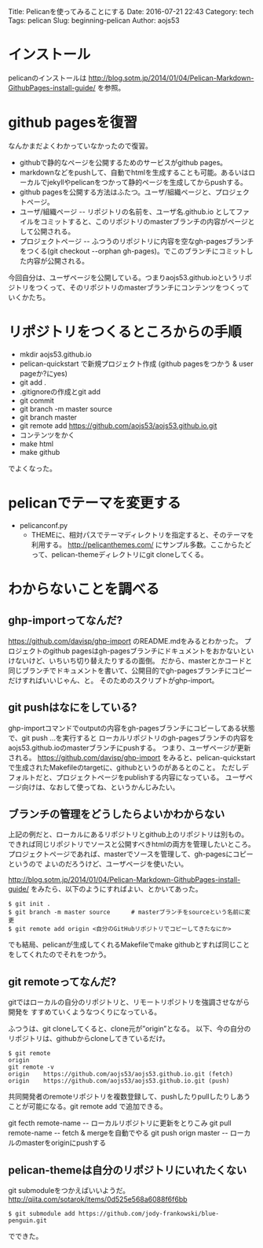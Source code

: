 Title: Pelicanを使ってみることにする
Date: 2016-07-21 22:43
Category: tech
Tags: pelican
Slug: beginning-pelican
Author: aojs53


# インストール

pelicanのインストールは
http://blog.sotm.jp/2014/01/04/Pelican-Markdown-GithubPages-install-guide/
を参照。


# github pagesを復習

なんかまだよくわかっていなかったので復習。

* githubで静的なページを公開するためのサービスがgithub pages。
* markdownなどをpushして、自動でhtmlを生成することも可能。あるいはローカルでjekyllやpelicanをつかって静的ページを生成してからpushする。
* github pagesを公開する方法はふたつ。ユーザ/組織ページと、プロジェクトページ。
* ユーザ/組織ページ -- リポジトリの名前を、ユーザ名.github.io としてファイルをコミットすると、このリポジトリのmasterブランチの内容がページとして公開される。
* プロジェクトページ -- ふつうのリポジトリに内容を空なgh-pagesブランチをつくる(git checkout --orphan gh-pages)。でこのブランチにコミットした内容が公開される。

今回自分は、ユーザページを公開している。つまりaojs53.github.ioというリポジトリをつくって、そのリポジトリのmasterブランチにコンテンツをつくっていくかたち。



# リポジトリをつくるところからの手順

* mkdir aojs53.github.io
* pelican-quickstart で新規プロジェクト作成 (github pagesをつかう & user pageか?にyes)
* git add .
* .gitignoreの作成とgit add
* git commit
* git branch -m master source
* git branch master
* git remote add https://github.com/aojs53/aojs53.github.io.git
* コンテンツをかく
* make html
* make github

でよくなった。



# pelicanでテーマを変更する

* pelicanconf.py
  * THEMEに、相対パスでテーマディレクトリを指定すると、そのテーマを利用する。
    http://pelicanthemes.com/ にサンプル多数。ここからたどって、pelican-themeディレクトリにgit cloneしてくる。




# わからないことを調べる

## ghp-importってなんだ?

https://github.com/davisp/ghp-import
のREADME.mdをみるとわかった。
プロジェクトのgithub pagesはgh-pagesブランチにドキュメントをおかないといけないけど、いちいち切り替えたりするの面倒。
だから、masterとかコードと同じブランチでドキュメントを書いて、公開目的でgh-pagesブランチにコピーだけすればいいじゃん、と。
そのためのスクリプトがghp-import。

## git pushはなにをしている?

ghp-importコマンドでoutputの内容をgh-pagesブランチにコピーしてある状態で、git push ...を実行すると
ローカルリポジトリのgh-pagesブランチの内容をaojs53.github.ioのmasterブランチにpushする。
つまり、ユーザページが更新される。
https://github.com/davisp/ghp-import
をみると、pelican-quickstartで生成されたMakefileのtargetに、githubというのがあるとのこと。
ただしデフォルトだと、プロジェクトページをpublishする内容になっている。
ユーザページ向けは、なおして使ってね、というかんじみたい。

## ブランチの管理をどうしたらよいかわからない

上記の例だと、ローカルにあるリポジトリとgithub上のリポジトリは別もの。
できれば同じリポジトリでソースと公開すべきhtmlの両方を管理したいところ。
プロジェクトページであれば、masterでソースを管理して、gh-pagesにコピーというので
よいのだろうけど、ユーザページを使いたい。

http://blog.sotm.jp/2014/01/04/Pelican-Markdown-GithubPages-install-guide/
をみたら、以下のようにすればよい、とかいてあった。

```
$ git init .
$ git branch -m master source      # masterブランチをsourceという名前に変更
$ git remote add origin <自分のGitHubリポジトリでコピーしてきたなにか>
```

でも結局、pelicanが生成してくれるMakefileでmake githubとすれば同じことをしてくれたのでそれをつかう。


## git remoteってなんだ?

gitではローカルの自分のリポジトリと、リモートリポジトリを強調させながら開発を
すすめていくようなつくりになっている。

ふつうは、git cloneしてくると、clone元が”origin”となる。
以下、今の自分のリポジトリは、githubからcloneしてきているだけ。

```
$ git remote
origin
git remote -v
origin    https://github.com/aojs53/aojs53.github.io.git (fetch)
origin    https://github.com/aojs53/aojs53.github.io.git (push)
```

共同開発者のremoteリポジトリを複数登録して、pushしたりpullしたりしあう
ことが可能になる。git remote add <name> <url>で追加できる。

git fecth remote-name -- ローカルリポジトリに更新をとりこみ
git pull remote-name -- fetch & mergeを自動でやる
git push orign master -- ローカルのmasterをoriginにpushする




## pelican-themeは自分のリポジトリにいれたくない

git submoduleをつかえばいいようだ。
http://qiita.com/sotarok/items/0d525e568a6088f6f6bb

```
$ git submodule add https://github.com/jody-frankowski/blue-penguin.git
```

でできた。




